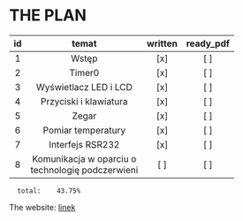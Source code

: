 
# THE PLAN 

|**id**     |**temat**                                  |**written**|**ready_pdf**|
| :---:                | :---:  | :---: | :---: | 
|  1  | Wstęp                                               |   [x] | [ ]   |
|  2  | Timer0                                              |   [x] | [ ]   |
|  3  | Wyświetlacz LED i LCD                               |   [x] | [ ]   |
|  4  | Przyciski i klawiatura                              |   [x] | [ ]   |
|  5  | Zegar                                               |   [x] | [ ]   |
|  6  | Pomiar temperatury                                  |   [x] | [ ]   |
|  7  | Interfejs RSR232                                    |   [x] | [ ]   |
|  8  | Komunikacja w oparciu o <br>technologię podczerwieni|   [ ] | [ ]   |


      total:    43.75%  


The website:
[linek](http://std2.phys.uni.lodz.pl/mikroprocesory/)